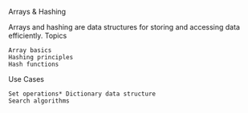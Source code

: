 Arrays & Hashing

Arrays and hashing are data structures for storing and accessing data efficiently.
Topics

    Array basics
    Hashing principles
    Hash functions

Use Cases

    Set operations* Dictionary data structure
    Search algorithms
